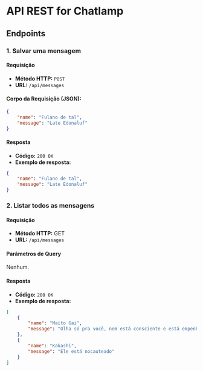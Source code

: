 # API REST for Chatlamp

## Endpoints


### 1. Salvar uma mensagem

#### Requisição

- **Método HTTP:** `POST`
- **URL:** `/api/messages`

#### Corpo da Requisição (JSON):

```json
{
    "name": "Fulano de tal",
    "message": "Late Edonaluf"
}
```

#### Resposta
- **Código:** `200 OK`
- **Exemplo de resposta:** 

```json
{
    "name": "Fulano de tal",
    "message": "Late Edonaluf"
}
```

### 2. Listar todos as mensagens

#### Requisição
- **Método HTTP:** GET
- **URL:** `/api/messages`

#### Parâmetros de Query
Nenhum.

#### Resposta

- **Código:** `200 OK`
- **Exemplo de resposta:**
```json
[
    {
        "name": "Maito Gai",
        "message": "Olha só pra você, nem está consciente e está empenhado para mostrar ao mundo o que pode fazer"
    },
    {
        "name": "Kakashi",
        "message": "Ele está nocauteado"
    }
]
```
